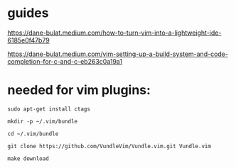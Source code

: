 # guides

https://dane-bulat.medium.com/how-to-turn-vim-into-a-lightweight-ide-6185e0f47b79

https://dane-bulat.medium.com/vim-setting-up-a-build-system-and-code-completion-for-c-and-c-eb263c0a19a1

# needed for vim plugins:

```
sudo apt-get install ctags
```
```
mkdir -p ~/.vim/bundle
```
```
cd ~/.vim/bundle
```
```
git clone https://github.com/VundleVim/Vundle.vim.git Vundle.vim
```
```
make download
```
